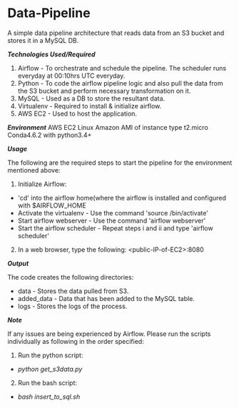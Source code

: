 # Data-Pipeline

A simple data pipeline architecture that reads data from an S3 bucket and stores it in a MySQL DB.

***Technologies Used/Required***
1. Airflow - To orchestrate and schedule the pipeline. The scheduler runs everyday at 00:10hrs UTC everyday.
2. Python - To code the airflow pipeline logic and also pull the data from the S3 bucket and perform necessary transformation on it.
3. MySQL - Used as a DB to store the resultant data.
4. Virtualenv - Required to install & initialize airflow.
5. AWS EC2 - Used to host the application.

***Environment***
AWS EC2 Linux Amazon AMI of instance type t2.micro
Conda4.6.2 with python3.4+

***Usage***

The following are the required steps to start the pipeline for the environment mentioned above:

1. Initialize Airflow:

- 'cd' into the airflow home(where the airflow is installed and configured with $AIRFLOW_HOME
- Activate the virtualenv - Use the command 'source <path-to-virtualenv>/bin/activate'
- Start airflow webserver - Use the command 'airflow webserver'
- Start the airflow scheduler - Repeat steps i and ii and type 'airflow scheduler' 

2. In a web browser, type the following: \<public-IP-of-EC2>\:8080

***Output***

The code creates the following directories:

- data - Stores the data pulled from S3.
- added_data - Data that has been added to the MySQL table.
- logs - Stores the logs of the process.

***Note***

If any issues are being experienced by Airflow. Please run the scripts individually as following in the order specified:

1. Run the python script:

- _python get_s3data.py_ 

2. Run the bash script:

- _bash insert_to_sql.sh_
 
